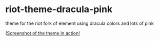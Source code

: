 # riot-theme-dracula-pink
theme for the riot fork of element using dracula colors and lots of pink

([Screenshot of the theme in action!](https://i.imgur.com/y85ob1Q.png "theme")
